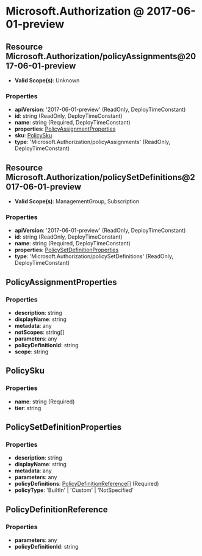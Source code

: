 # Microsoft.Authorization @ 2017-06-01-preview

## Resource Microsoft.Authorization/policyAssignments@2017-06-01-preview
* **Valid Scope(s)**: Unknown
### Properties
* **apiVersion**: '2017-06-01-preview' (ReadOnly, DeployTimeConstant)
* **id**: string (ReadOnly, DeployTimeConstant)
* **name**: string (Required, DeployTimeConstant)
* **properties**: [PolicyAssignmentProperties](#policyassignmentproperties)
* **sku**: [PolicySku](#policysku)
* **type**: 'Microsoft.Authorization/policyAssignments' (ReadOnly, DeployTimeConstant)

## Resource Microsoft.Authorization/policySetDefinitions@2017-06-01-preview
* **Valid Scope(s)**: ManagementGroup, Subscription
### Properties
* **apiVersion**: '2017-06-01-preview' (ReadOnly, DeployTimeConstant)
* **id**: string (ReadOnly, DeployTimeConstant)
* **name**: string (Required, DeployTimeConstant)
* **properties**: [PolicySetDefinitionProperties](#policysetdefinitionproperties)
* **type**: 'Microsoft.Authorization/policySetDefinitions' (ReadOnly, DeployTimeConstant)

## PolicyAssignmentProperties
### Properties
* **description**: string
* **displayName**: string
* **metadata**: any
* **notScopes**: string[]
* **parameters**: any
* **policyDefinitionId**: string
* **scope**: string

## PolicySku
### Properties
* **name**: string (Required)
* **tier**: string

## PolicySetDefinitionProperties
### Properties
* **description**: string
* **displayName**: string
* **metadata**: any
* **parameters**: any
* **policyDefinitions**: [PolicyDefinitionReference](#policydefinitionreference)[] (Required)
* **policyType**: 'BuiltIn' | 'Custom' | 'NotSpecified'

## PolicyDefinitionReference
### Properties
* **parameters**: any
* **policyDefinitionId**: string

